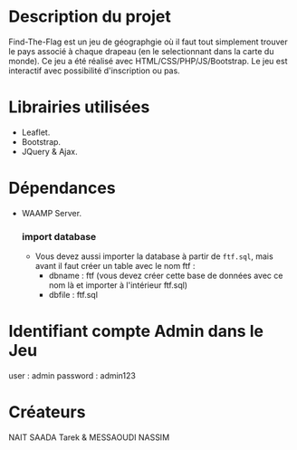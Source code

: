# Description du projet

  Find-The-Flag est un jeu de géographgie où il faut tout simplement trouver le pays associé à chaque drapeau (en le selectionnant dans la carte du monde). Ce jeu a été réalisé avec HTML/CSS/PHP/JS/Bootstrap. Le jeu est interactif avec possibilité d'inscription ou pas.

# Librairies utilisées

- Leaflet.
- Bootstrap.
- JQuery & Ajax.

# Dépendances
- WAAMP Server.

  ### import database
    - Vous devez aussi importer la database à partir de <code>ftf.sql</code>, mais avant il faut créer un table avec le nom ftf : 
      - dbname : ftf (vous devez créer cette base de données avec ce nom là et importer à l'intérieur ftf.sql)
      - dbfile : ftf.sql

# Identifiant compte Admin dans le Jeu 
   
   user : admin 
   password : admin123


# Créateurs 
NAIT SAADA Tarek & MESSAOUDI NASSIM 


